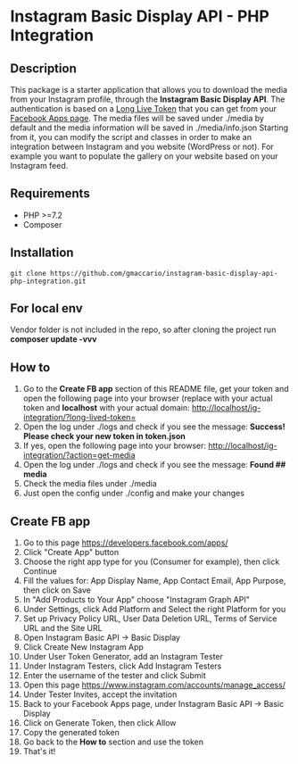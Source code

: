 # Instagram Basic Display API - PHP Integration

## Description
This package is a starter application that allows you to download the media from your Instagram profile, through the **Instagram Basic Display API**. The authentication is based on a [Long Live Token](https://developers.facebook.com/docs/instagram-basic-display-api/guides/long-lived-access-tokens/) that you can get from your [Facebook Apps page](https://developers.facebook.com/apps/). The media files will be saved under ./media by default and the media information will be saved in ./media/info.json
Starting from it, you can modify the script and classes in order to make an integration between Instagram and you website (WordPress or not). For example you want to populate the gallery on your website based on your Instagram feed. 

## Requirements
* PHP >=7.2
* Composer

## Installation
```
git clone https://github.com/gmaccario/instagram-basic-display-api-php-integration.git
```

## For local env
Vendor folder is not included in the repo, so after cloning the project run **composer update -vvv**

## How to
1. Go to the **Create FB app** section of this README file, get your token and open the following page into your browser (replace **<your-token>** with your actual token and **localhost** with your actual domain:
[http://localhost/ig-integration/?long-lived-token=<your-token>](http://localhost/ig-integration/?long-lived-token=<your-token>)
2. Open the log under ./logs and check if you see the message:
**Success! Please check your new token in token.json**
3. If yes, open the following page into your browser:
[http://localhost/ig-integration/?action=get-media](http://localhost/ig-integration/?action=get-media)
4. Open the log under ./logs and check if you see the message:
**Found ## media**
5. Check the media files under ./media
6. Just open the config under ./config and make your changes

## Create FB app
1. Go to this page https://developers.facebook.com/apps/
2. Click "Create App" button
3. Choose the right app type for you (Consumer for example), then click Continue
4. Fill the values for: App Display Name, App Contact Email, App Purpose, then click on Save
5. In "Add Products to Your App" choose "Instagram Graph API"
6. Under Settings, click Add Platform and Select the right Platform for you
7. Set up Privacy Policy URL, User Data Deletion URL, Terms of Service URL and the Site URL
8. Open Instagram Basic API -> Basic Display
9. Click Create New Instagram App
10. Under User Token Generator, add an Instagram Tester
11. Under Instagram Testers, click Add Instagram Testers
12. Enter the username of the tester and click Submit
13. Open this page https://www.instagram.com/accounts/manage_access/ 
14. Under Tester Invites, accept the invitation
15. Back to your Facebook Apps page, under Instagram Basic API -> Basic Display
16. Click on Generate Token, then click Allow
17. Copy the generated token
18. Go back to the **How to** section and use the token
19. That's it!
